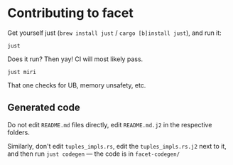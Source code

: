 # Contributing to facet

Get yourself just (`brew install just` / `cargo [b]install just`), and run it:

```
just
```

Does it run? Then yay! CI will most likely pass.

```
just miri
```

That one checks for UB, memory unsafety, etc.

## Generated code

Do not edit `README.md` files directly, edit `README.md.j2` in the respective
folders.

Similarly, don't edit `tuples_impls.rs`, edit the `tuples_impls.rs.j2` next to
it, and then run `just codegen` — the code is in `facet-codegen/`
